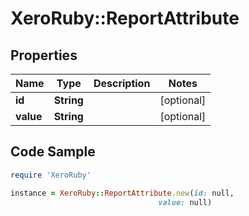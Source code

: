 # XeroRuby::ReportAttribute

## Properties

Name | Type | Description | Notes
------------ | ------------- | ------------- | -------------
**id** | **String** |  | [optional] 
**value** | **String** |  | [optional] 

## Code Sample

```ruby
require 'XeroRuby'

instance = XeroRuby::ReportAttribute.new(id: null,
                                 value: null)
```


